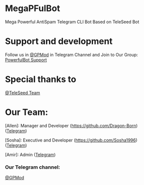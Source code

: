 # MegaPFulBot
Mega Powerful AntiSpam Telegram CLI Bot Based on TeleSeed Bot


# Support and development

Follow us in [@GPMod](https://telegram.me/GPMod) in Telegram Channel
and
Join to Our Group: [PowerfulBot Support](https://telegram.me/joinchat/Cxxg3T-iPydwSuWb6D01Nw)


# Special thanks to

[@TeleSeed Team](https://telegram.me/TeleSeed)


# Our Team:

[Allen]: Manager and Developer (https://github.com/Dragon-Born) ([Telegram](https://telegram.me/dragon_born))

[Sosha]: Executive and Developer (https://github.com/Sosha1996) ([Telegram](https://telegram.me/Soshow))

[Amir]: Admin ([Telegram](https://telegram.me/amirho3ein911))


### Our Telegram channel:
[@GPMod](https://telegram.me/GPMod)
